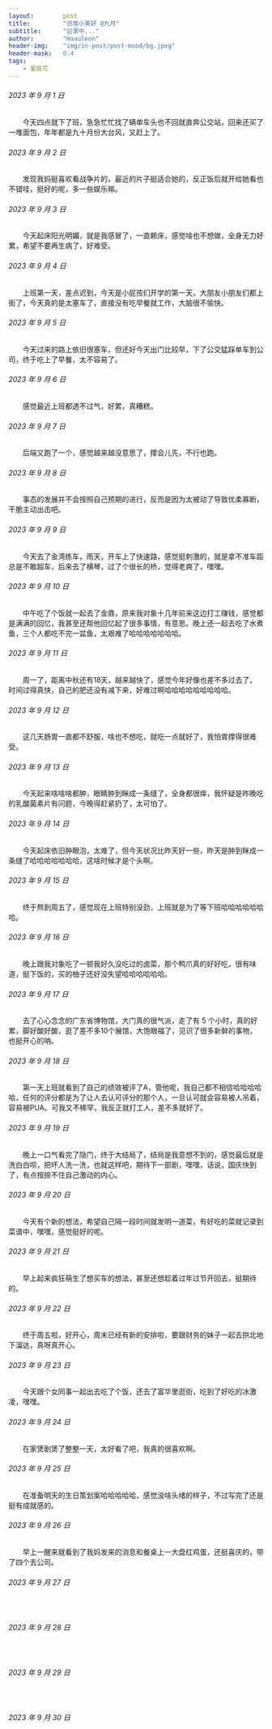 ```yaml
---
layout:        post
title:         "日常小美好 @九月"
subtitle:      "记录中..."
author:        "Haauleon"
header-img:    "img/in-post/post-mood/bg.jpeg"
header-mask:   0.4
tags:
    - 星辰花
---
```


###### 2023 年 9 月 1 日
&emsp;&emsp;今天四点就下了班，急急忙忙找了辆单车头也不回就直奔公交站，回来还买了一堆面包，年年都是九十月份大台风，又赶上了。

###### 2023 年 9 月 2 日
&emsp;&emsp;发现我妈挺喜欢看战争片的，最近的片子挺适合她的，反正饭后就开给她看也不错哇，挺好的呢，多一些娱乐嘛。

###### 2023 年 9 月 3 日
&emsp;&emsp;今天起床阳光明媚，就是我感冒了，一直赖床，感觉啥也不想做，全身无力好累，希望不要再生病了，好难受。

###### 2023 年 9 月 4 日
&emsp;&emsp;上班第一天，差点迟到，今天是小屁孩们开学的第一天，大朋友小朋友们都上街了，今天真的是太塞车了，直接没有吃早餐就工作，大脑很不愉快。

###### 2023 年 9 月 5 日
&emsp;&emsp;今天过来的路上依旧很塞车，但还好今天出门比较早，下了公交猛踩单车到公司，终于吃上了早餐，太不容易了。

###### 2023 年 9 月 6 日
&emsp;&emsp;感觉最近上班都透不过气，好累，真糟糕。

###### 2023 年 9 月 7 日
&emsp;&emsp;后端又跑了一个，感觉越来越没意思了，撑会儿先，不行也跑。

###### 2023 年 9 月 8 日
&emsp;&emsp;事态的发展并不会按照自己预期的进行，反而是因为太被动了导致优柔寡断，干脆主动出击吧。

###### 2023 年 9 月 9 日
&emsp;&emsp;今天去了金湾练车，雨天，开车上了快速路，感觉挺刺激的，就是拿不准车距总是不敢超车，后来去了横琴，过了个很长的桥，觉得老爽了，嘿嘿。

###### 2023 年 9 月 10 日
&emsp;&emsp;中午吃了个饭就一起去了金鼎，原来我对象十几年前来这边打工赚钱，感觉都是满满的回忆，我甚至还帮他回忆起了很多事情，有意思。晚上还一起去吃了水煮鱼，三个人都吃不完一盆鱼，太艰难了哈哈哈哈哈哈哈。

###### 2023 年 9 月 11 日
&emsp;&emsp;周一了，距离中秋还有18天，越来越快了，感觉今年好像也差不多过去了，时间过得真快，自己的肥还没有减下来，好难过啊哈哈哈哈哈哈哈哈哈。

###### 2023 年 9 月 12 日
&emsp;&emsp;这几天肠胃一直都不舒服，啥也不想吃，就吃一点就好了，我怕胃撑得很难受。

###### 2023 年 9 月 13 日
&emsp;&emsp;今天起来啥啥啥都肿，眼睛肿到眯成一条缝了，全身都很痒，我怀疑是昨晚吃的乳酸菌素片有问题，今晚得赶紧扔了，太可怕了。

###### 2023 年 9 月 14 日
&emsp;&emsp;今天起床依旧肿眼泡，太难了，但今天状况比昨天好一些，昨天是肿到眯成一条缝了哈哈哈哈哈哈哈，这啥时候才是个头啊。

###### 2023 年 9 月 15 日
&emsp;&emsp;终于熬到周五了，感觉现在上班特别没劲，上班就是为了等下班哈哈哈哈哈哈哈。

###### 2023 年 9 月 16 日
&emsp;&emsp;晚上跟我对象吃了一顿我好久没吃过的卤菜，那个鸭爪真的好好吃，很有味道，挺下饭的，买的柚子还好没失望哈哈哈哈哈哈。

###### 2023 年 9 月 17 日
&emsp;&emsp;去了心心念念的广东省博物馆，大门真的很气派，走了有 5 个小时，真的好累，脚好酸好酸，逛了差不多10个展馆，大饱眼福了，见识了很多新鲜的事物，也挺开心的呐。

###### 2023 年 9 月 18 日
&emsp;&emsp;第一天上班就看到了自己的绩效被评了A，管他呢，我自己都不相信哈哈哈哈哈，任何的评分都是为了让人去认可评分的那个人，一旦认可就会容易被人吊着，容易被PUA。可我又不稀罕，我反正就打工人，差不多就好了。

###### 2023 年 9 月 19 日
&emsp;&emsp;晚上一口气看完了隐门，终于大结局了，结局是我意想不到的，感觉最后就是洗白白呗，把坏人洗一洗，也就这样吧，期待下一部剧，嘿嘿，话说，国庆快到了，有点按捺不住自己激动的内心。

###### 2023 年 9 月 20 日
&emsp;&emsp;今天有个新的想法，希望自己隔一段时间就发明一道菜，有好吃的菜就记录到菜谱中，嘿嘿，感觉挺好的呢。

###### 2023 年 9 月 21 日
&emsp;&emsp;早上起来疯狂萌生了想买车的想法，甚至还想趁着过年过节开回去，挺期待的。

###### 2023 年 9 月 22 日
&emsp;&emsp;终于周五啦，好开心，周末已经有新的安排啦，要跟财务的妹子一起去拱北地下溜达，真呀真开心。

###### 2023 年 9 月 23 日
&emsp;&emsp;今天跟个女同事一起出去吃了个饭，还去了富华里逛街，吃到了好吃的冰激凌，嘿嘿。

###### 2023 年 9 月 24 日
&emsp;&emsp;在家煲剧煲了整整一天，太好看了吧，我真的很喜欢啊。

###### 2023 年 9 月 25 日
&emsp;&emsp;在准备明天的生日策划案哈哈哈哈哈，感觉没啥头绪的样子，不过写完了还是挺有成就感的。

###### 2023 年 9 月 26 日
&emsp;&emsp;早上一醒来就看到了我妈发来的消息和餐桌上一大盘红鸡蛋，还挺喜庆的，带了四个去公司。

###### 2023 年 9 月 27 日
&emsp;&emsp;

###### 2023 年 9 月 28 日
&emsp;&emsp;

###### 2023 年 9 月 29 日
&emsp;&emsp;

###### 2023 年 9 月 30 日
&emsp;&emsp;